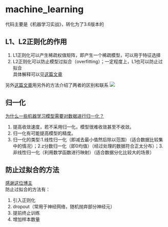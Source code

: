 # machine_learning
代码主要是《机器学习实战》，转化为了3.6版本的

## L1、L2正则化的作用
1. L1正则化可以产生稀疏权值矩阵，即产生一个稀疏模型，可以用于特征选择
2. L2正则化可以防止模型过拟合（overfitting）；一定程度上，L1也可以防止过拟合  
具体解释可以见[这篇文章](https://blog.csdn.net/jinping_shi/article/details/52433975)  

另外[这篇文章](https://blog.csdn.net/crazy_scott/article/details/80343324)用另外的方法介绍了两者的区别和联系
![](https://github.com/Dengshunge/machine_learning/blob/master/buffer/L1L2%E6%AD%A3%E5%88%99%E5%8C%96%E7%9A%84%E8%81%94%E7%B3%BB.jpg?raw=true)

## 归一化
[为什么一些机器学习模型需要对数据进行归一化？](https://www.cnblogs.com/bonelee/p/7124695.html)  
1. 提高收敛速度，若不采用归一化，模型很难收敛甚至不收敛。
2. 归一化有可能提高模型的精度。
3. 归一化的类型:1.线性归一化（即减去最小值然后除以范围）（适合数据比较集中的情况）；2.z分数归一化（即0均值）（经过处理的数据符合正太分布）；3.非线性归一化（利用数学函数进行映射）（适合数据分化比较大的场景）

## 防止过拟合的方法
[感谢这位博主](https://blog.csdn.net/Left_Think/article/details/77684087?locationNum=5&fps=1)  
防止过拟合的方法有：
1. 引入正则化
2. dropout（常用于神经网络，随机抛弃部分神经元）
3. 提前终止训练
4. 增加样本数量

